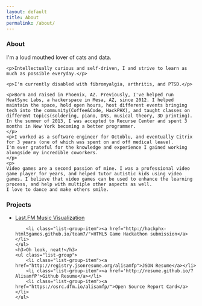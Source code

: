 ```yaml
---
layout: default
title: About
permalink: /about/
---
```


<div class='row about'>
<div class='col-lg-8 info'>
    <h3>About</h3>
    <p>I'm a loud mouthed lover of cats and data.</p>

    <p>Intellectually curious and self-driven, I and strive to learn as much as possible everyday.</p>

    <p>I'm currently disabled with fibromyalgia, arthritis, and PTSD.</p>
    
    <p>Born and raised in Phoenix, AZ. Previously, I've helped run HeatSync Labs, a hackerspace in Mesa, AZ, since 2012. I helped maintain the space, hold open hours, host different events bringing tech into the community(Coffee&Code, HackPHX), and taught classes on different topics(soldering, piano, DNS, musical theory, 3D printing). In the summer of 2013, I was accepted to Recurse Center and spent 3 months in New York becoming a better programmer.
    </p>
    <p>I worked as a software engineer for Octoblu, and eventually Citrix for 3 years (one of which was spent on and off medical leave).
    I'm ever grateful for the knowledge and experience I gained working alongside my incredible coworkers.
    </p>
    <p>
    Video games are a second passion of mine. I was a professional video game player for years, and helped tutor autistic kids using video games. I believe that video games can be used to enhance the learning process, and help with multiple other aspects as well.
    I love to dance and make others smile.
</p>
</div>
<div class='col-sm-4'>
    <h3>Projects</h3>
    <ul class="list-group navbar-inverse">
        <li class="list-group-item"><a href="http://visualize-fm.herokuapp.com/">Last.FM Music Visualization</a>
        </li>

        <li class="list-group-item"><a href="http://hackphx-html5games.github.io/team7/">HTML5 Game Hackathon submission</a></li>
    </ul>
    <h3>Oh look, neat!</h3>
    <ul class="list-group">
        <li class="list-group-item"><a href="http://registry.jsonresume.org/alisamfp">JSON Resume</a></li>
        <li class="list-group-item"><a href='http://resume.github.io/?AlisamfP'>Github Resume</a></li>
        <li class="list-group-item"><a href="https://osrc.dfm.io/alisamfp/">Open Source Report Card</a></li>
    </ul>
</div>
<br>
</div>
